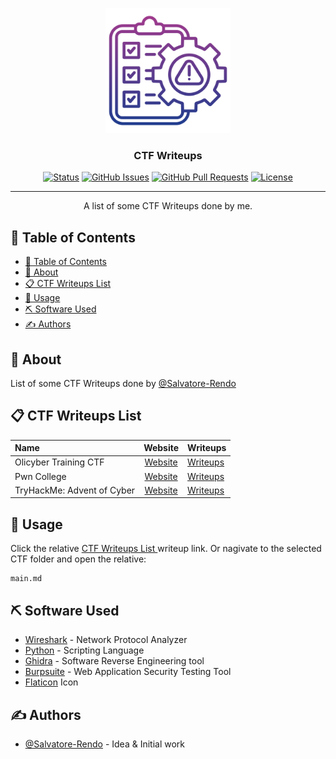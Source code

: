 
<p align="center">
  <a href="" rel="noopener">
 <img width=200px height=200px src="src/logo.png" alt="Project logo"></a>
</p>

<h3 align="center">CTF Writeups </h3>



<div align="center">

[![Status](https://img.shields.io/badge/status-active-success.svg)]()
[![GitHub Issues](https://img.shields.io/github/issues/Salvatore-Rendo/CTFWriteUps.svg)](https://github.com/Salvatore-Rendo/CTFWriteUps/issues)
[![GitHub Pull Requests](https://img.shields.io/github/issues-pr/Salvatore-Rendo/CTFWriteUps.svg)](https://github.com/Salvatore-Rendo/CAL-Cyber-Attacks-List/pulls)
[![License](https://img.shields.io/badge/license-MIT-blue.svg)](/LICENSE)

</div>

---

<p align="center"> A list of some CTF Writeups done by me.
    <br> 
</p>

## 📝 Table of Contents

- [📝 Table of Contents](#-table-of-contents)
- [🧐 About ](#-about-)
- [📋 CTF Writeups List ](#-ctf-writeups-list-)
- [🎈 Usage ](#-usage-)
- [⛏️ Software Used ](#️-software-used-)
- [✍️ Authors ](#️-authors-)



## 🧐 About <a name = "about"></a>

List of some CTF Writeups done by [@Salvatore-Rendo](https://github.com/Salvatore-Rendo)

## 📋 CTF Writeups List <a name = "ctf_list"></a>

| Name | Website | Writeups |
| :--- | :---: | :--- |
|Olicyber Training CTF | [Website](https://training.olicyber.it/) | [Writeups](/olicyber-training/main.md) |
|Pwn College | [Website](https://pwn.college/) | [Writeups](/pwn-college/main.md) |
|TryHackMe: Advent of Cyber | [Website](https://tryhackme.com/room/adventofcyber2023) | [Writeups](/advent-of-cyber/main.md) |

## 🎈 Usage <a name="usage"></a>

Click the relative [CTF Writeups List ](#-ctf-writeups-list-) writeup link.
Or nagivate to the selected CTF folder and open the relative:
```
main.md
```

## ⛏️ Software Used <a name = "software_used"></a>

- [Wireshark](https://www.wireshark.org/) - Network Protocol Analyzer
- [Python](https://www.python.org/) - Scripting Language
- [Ghidra](https://ghidra-sre.org/) - Software Reverse Engineering tool
- [Burpsuite](https://portswigger.net/burp) - Web Application Security Testing Tool
- [Flaticon](https://www.flaticon.com/) Icon


## ✍️ Authors <a name = "authors"></a>

- [@Salvatore-Rendo](https://github.com/Salvatore-Rendo) - Idea & Initial work


